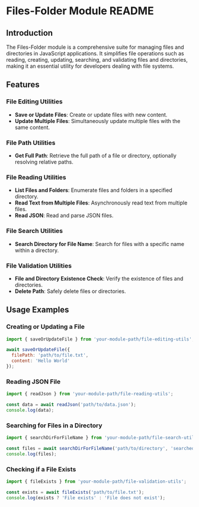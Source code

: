 # Files-Folder Module README

## Introduction

The Files-Folder module is a comprehensive suite for managing files and directories in JavaScript applications. It simplifies file operations such as reading, creating, updating, searching, and validating files and directories, making it an essential utility for developers dealing with file systems.

## Features

### File Editing Utilities

- **Save or Update Files**: Create or update files with new content.
- **Update Multiple Files**: Simultaneously update multiple files with the same content.

### File Path Utilities

- **Get Full Path**: Retrieve the full path of a file or directory, optionally resolving relative paths.

### File Reading Utilities

- **List Files and Folders**: Enumerate files and folders in a specified directory.
- **Read Text from Multiple Files**: Asynchronously read text from multiple files.
- **Read JSON**: Read and parse JSON files.

### File Search Utilities

- **Search Directory for File Name**: Search for files with a specific name within a directory.

### File Validation Utilities

- **File and Directory Existence Check**: Verify the existence of files and directories.
- **Delete Path**: Safely delete files or directories.

## Usage Examples

### Creating or Updating a File

```javascript
import { saveOrUpdateFile } from 'your-module-path/file-editing-utils';

await saveOrUpdateFile({
  filePath: 'path/to/file.txt',
  content: 'Hello World'
});
```

### Reading JSON File

```javascript
import { readJson } from 'your-module-path/file-reading-utils';

const data = await readJson('path/to/data.json');
console.log(data);
```

### Searching for Files in a Directory

```javascript
import { searchDirForFileName } from 'your-module-path/file-search-utils';

const files = await searchDirForFileName('path/to/directory', 'searchedFileName.txt');
console.log(files);
```

### Checking if a File Exists

```javascript
import { fileExists } from 'your-module-path/file-validation-utils';

const exists = await fileExists('path/to/file.txt');
console.log(exists ? 'File exists' : 'File does not exist');
```

